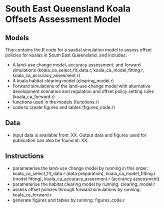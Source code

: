 # South East Queensland Koala Offsets Assessment Model

## Models

This contains the R code for a spatial simulation model to assess offset policies for koalas in South East Queensland, and includes:

- A land-use change model, accuracy assessment, and forward simulations (koala_ca_select_fit_data.r, koala_ca_model_fitting.r, koala_ca_accuracy_assesment.r)
- A koala habitat clearing model (clearing_model.r)
- Forward simulations of the land-use change model with alternative development scenarios and regulation and offset policy setting rules (koala_ca_forward.r)  
- functions used in the models (functions.r)
- code to create figures and tables (figures_code.r)

## Data

- Input data is available from: XX. Output data and figures used for publication can also be found at: XX. 

## Instructions

- parameterise the land-use change model by running in this order: koala_ca_select_fit_data.r (data preparation), koala_ca_model_fitting.r (model fitting), koala_ca_accuracy_assesment.r (accrancy assessment)
- parameterise the habitat clearing model by running: clearing_model.r
- assess offset policies through forward simulations by running: koala_ca_forward.r
- generate figures and tables by running: figures_code.r
